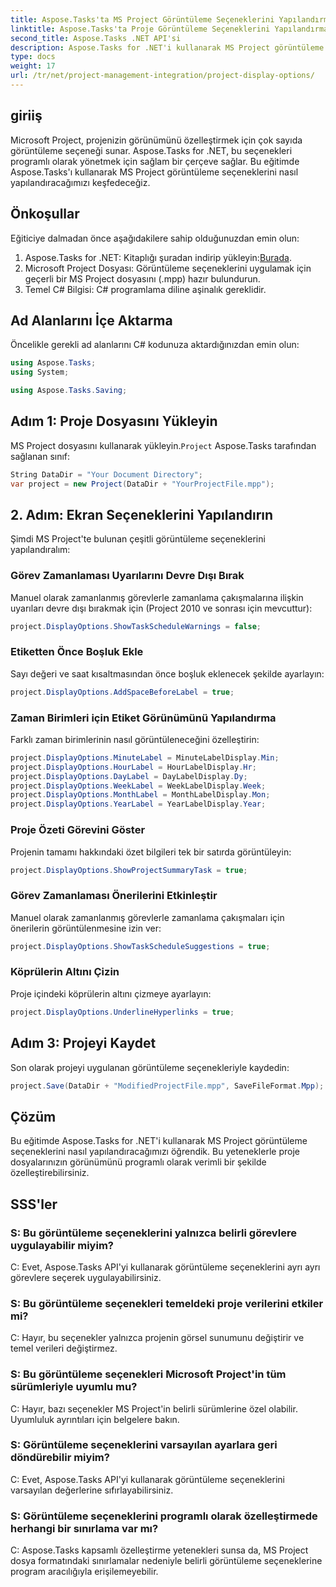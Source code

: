 ```yaml
---
title: Aspose.Tasks'ta MS Project Görüntüleme Seçeneklerini Yapılandırma
linktitle: Aspose.Tasks'ta Proje Görüntüleme Seçeneklerini Yapılandırma
second_title: Aspose.Tasks .NET API'si
description: Aspose.Tasks for .NET'i kullanarak MS Project görüntüleme seçeneklerini programlı olarak nasıl yapılandıracağınızı öğrenin. Projenizin görünümünü zahmetsizce özelleştirin.
type: docs
weight: 17
url: /tr/net/project-management-integration/project-display-options/
---
```

## giriiş
Microsoft Project, projenizin görünümünü özelleştirmek için çok sayıda görüntüleme seçeneği sunar. Aspose.Tasks for .NET, bu seçenekleri programlı olarak yönetmek için sağlam bir çerçeve sağlar. Bu eğitimde Aspose.Tasks'ı kullanarak MS Project görüntüleme seçeneklerini nasıl yapılandıracağımızı keşfedeceğiz.
## Önkoşullar
Eğiticiye dalmadan önce aşağıdakilere sahip olduğunuzdan emin olun:
1.  Aspose.Tasks for .NET: Kitaplığı şuradan indirip yükleyin:[Burada](https://releases.aspose.com/tasks/net/).
2. Microsoft Project Dosyası: Görüntüleme seçeneklerini uygulamak için geçerli bir MS Project dosyasını (.mpp) hazır bulundurun.
3. Temel C# Bilgisi: C# programlama diline aşinalık gereklidir.

## Ad Alanlarını İçe Aktarma
Öncelikle gerekli ad alanlarını C# kodunuza aktardığınızdan emin olun:
```csharp
using Aspose.Tasks;
using System;

using Aspose.Tasks.Saving;
```
## Adım 1: Proje Dosyasını Yükleyin
 MS Project dosyasını kullanarak yükleyin.`Project` Aspose.Tasks tarafından sağlanan sınıf:
```csharp
String DataDir = "Your Document Directory";
var project = new Project(DataDir + "YourProjectFile.mpp");
```
## 2. Adım: Ekran Seçeneklerini Yapılandırın
Şimdi MS Project'te bulunan çeşitli görüntüleme seçeneklerini yapılandıralım:
### Görev Zamanlaması Uyarılarını Devre Dışı Bırak
Manuel olarak zamanlanmış görevlerle zamanlama çakışmalarına ilişkin uyarıları devre dışı bırakmak için (Project 2010 ve sonrası için mevcuttur):
```csharp
project.DisplayOptions.ShowTaskScheduleWarnings = false;
```
### Etiketten Önce Boşluk Ekle
Sayı değeri ve saat kısaltmasından önce boşluk eklenecek şekilde ayarlayın:
```csharp
project.DisplayOptions.AddSpaceBeforeLabel = true;
```
### Zaman Birimleri için Etiket Görünümünü Yapılandırma
Farklı zaman birimlerinin nasıl görüntüleneceğini özelleştirin:
```csharp
project.DisplayOptions.MinuteLabel = MinuteLabelDisplay.Min;
project.DisplayOptions.HourLabel = HourLabelDisplay.Hr;
project.DisplayOptions.DayLabel = DayLabelDisplay.Dy;
project.DisplayOptions.WeekLabel = WeekLabelDisplay.Week;
project.DisplayOptions.MonthLabel = MonthLabelDisplay.Mon;
project.DisplayOptions.YearLabel = YearLabelDisplay.Year;
```
### Proje Özeti Görevini Göster
Projenin tamamı hakkındaki özet bilgileri tek bir satırda görüntüleyin:
```csharp
project.DisplayOptions.ShowProjectSummaryTask = true;
```
### Görev Zamanlaması Önerilerini Etkinleştir
Manuel olarak zamanlanmış görevlerle zamanlama çakışmaları için önerilerin görüntülenmesine izin ver:
```csharp
project.DisplayOptions.ShowTaskScheduleSuggestions = true;
```
### Köprülerin Altını Çizin
Proje içindeki köprülerin altını çizmeye ayarlayın:
```csharp
project.DisplayOptions.UnderlineHyperlinks = true;
```
## Adım 3: Projeyi Kaydet
Son olarak projeyi uygulanan görüntüleme seçenekleriyle kaydedin:
```csharp
project.Save(DataDir + "ModifiedProjectFile.mpp", SaveFileFormat.Mpp);
```

## Çözüm
Bu eğitimde Aspose.Tasks for .NET'i kullanarak MS Project görüntüleme seçeneklerini nasıl yapılandıracağımızı öğrendik. Bu yeteneklerle proje dosyalarınızın görünümünü programlı olarak verimli bir şekilde özelleştirebilirsiniz.
## SSS'ler
### S: Bu görüntüleme seçeneklerini yalnızca belirli görevlere uygulayabilir miyim?
C: Evet, Aspose.Tasks API'yi kullanarak görüntüleme seçeneklerini ayrı ayrı görevlere seçerek uygulayabilirsiniz.
### S: Bu görüntüleme seçenekleri temeldeki proje verilerini etkiler mi?
C: Hayır, bu seçenekler yalnızca projenin görsel sunumunu değiştirir ve temel verileri değiştirmez.
### S: Bu görüntüleme seçenekleri Microsoft Project'in tüm sürümleriyle uyumlu mu?
C: Hayır, bazı seçenekler MS Project'in belirli sürümlerine özel olabilir. Uyumluluk ayrıntıları için belgelere bakın.
### S: Görüntüleme seçeneklerini varsayılan ayarlara geri döndürebilir miyim?
C: Evet, Aspose.Tasks API'yi kullanarak görüntüleme seçeneklerini varsayılan değerlerine sıfırlayabilirsiniz.
### S: Görüntüleme seçeneklerini programlı olarak özelleştirmede herhangi bir sınırlama var mı?
C: Aspose.Tasks kapsamlı özelleştirme yetenekleri sunsa da, MS Project dosya formatındaki sınırlamalar nedeniyle belirli görüntüleme seçeneklerine program aracılığıyla erişilemeyebilir.